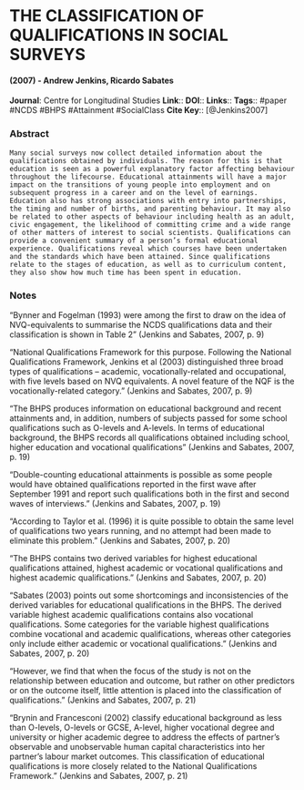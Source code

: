 # THE CLASSIFICATION OF QUALIFICATIONS IN SOCIAL SURVEYS
#### (2007) - Andrew Jenkins, Ricardo Sabates
**Journal**: Centre for Longitudinal Studies
**Link**:: 
**DOI**:: 
**Links**:: 
**Tags**:: #paper #NCDS #BHPS #Attainment #SocialClass 
**Cite Key**:: [@Jenkins2007]

### Abstract

```
Many social surveys now collect detailed information about the qualifications obtained by individuals. The reason for this is that education is seen as a powerful explanatory factor affecting behaviour throughout the lifecourse. Educational attainments will have a major impact on the transitions of young people into employment and on subsequent progress in a career and on the level of earnings. Education also has strong associations with entry into partnerships, the timing and number of births, and parenting behaviour. It may also be related to other aspects of behaviour including health as an adult, civic engagement, the likelihood of committing crime and a wide range of other matters of interest to social scientists. Qualifications can provide a convenient summary of a person’s formal educational experience. Qualifications reveal which courses have been undertaken and the standards which have been attained. Since qualifications relate to the stages of education, as well as to curriculum content, they also show how much time has been spent in education.
```

### Notes

“Bynner and Fogelman (1993) were among the first to draw on the idea of NVQ-equivalents to summarise the NCDS qualifications data and their classification is shown in Table 2” (Jenkins and Sabates, 2007, p. 9)

“National Qualifications Framework for this purpose. Following the National Qualifications Framework, Jenkins et al (2003) distinguished three broad types of qualifications – academic, vocationally-related and occupational, with five levels based on NVQ equivalents. A novel feature of the NQF is the vocationally-related category.” (Jenkins and Sabates, 2007, p. 9)

“The BHPS produces information on educational background and recent attainments and, in addition, numbers of subjects passed for some school qualifications such as O-levels and A-levels. In terms of educational background, the BHPS records all qualifications obtained including school, higher education and vocational qualifications” (Jenkins and Sabates, 2007, p. 19)

“Double-counting educational attainments is possible as some people would have obtained qualifications reported in the first wave after September 1991 and report such qualifications both in the first and second waves of interviews.” (Jenkins and Sabates, 2007, p. 19)

“According to Taylor et al. (1996) it is quite possible to obtain the same level of qualifications two years running, and no attempt had been made to eliminate this problem.” (Jenkins and Sabates, 2007, p. 20)

“The BHPS contains two derived variables for highest educational qualifications attained, highest academic or vocational qualifications and highest academic qualifications.” (Jenkins and Sabates, 2007, p. 20)

“Sabates (2003) points out some shortcomings and inconsistencies of the derived variables for educational qualifications in the BHPS. The derived variable highest academic qualifications contains also vocational qualifications. Some categories for the variable highest qualifications combine vocational and academic qualifications, whereas other categories only include either academic or vocational qualifications.” (Jenkins and Sabates, 2007, p. 20)

“However, we find that when the focus of the study is not on the relationship between education and outcome, but rather on other predictors or on the outcome itself, little attention is placed into the classification of qualifications.” (Jenkins and Sabates, 2007, p. 21)

“Brynin and Francesconi (2002) classify educational background as less than O-levels, O-levels or GCSE, A-level, higher vocational degree and university or higher academic degree to address the effects of partner’s observable and unobservable human capital characteristics into her partner’s labour market outcomes. This classification of educational qualifications is more closely related to the National Qualifications Framework.” (Jenkins and Sabates, 2007, p. 21)